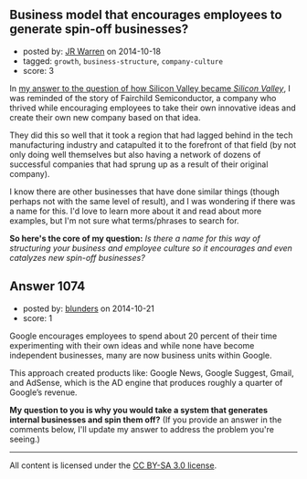 ## Business model that encourages employees to generate spin-off businesses?

- posted by: [JR Warren](https://stackexchange.com/users/1866317/jr-warren) on 2014-10-18
- tagged: `growth`, `business-structure`, `company-culture`
- score: 3

In [my answer to the question of how Silicon Valley became *Silicon Valley*][1], I was reminded of the story of Fairchild Semiconductor, a company who thrived while encouraging employees to take their own innovative ideas and create their own new company based on that idea.  

They did this so well that it took a region that had lagged behind in the tech manufacturing industry and catapulted it to the forefront of that field (by not only doing well themselves but also having a network of dozens of successful companies that had sprung up as a result of their original company).


I know there are other businesses that have done similar things (though perhaps not with the same level of result), and I was wondering if there was a name for this.  I'd love to learn more about it and read about more examples, but I'm not sure what terms/phrases to search for.

**So here's the core of my question:** *Is there a name for this way of structuring your business and employee culture so it encourages and even catalyzes new spin-off businesses?*


  [1]: https://startups.stackexchange.com/a/1033/844


## Answer 1074

- posted by: [blunders](https://stackexchange.com/users/216182/blunders) on 2014-10-21
- score: 1

Google encourages employees to spend about 20 percent of their time experimenting with their own ideas and while none have become independent businesses, many are now business units within Google.

This approach created products like: Google News, Google Suggest, Gmail, and AdSense, which is the AD engine that  produces roughly a quarter of Google’s revenue.

**My question to you is why you would take a system that generates internal businesses and spin them off?** (If you provide an answer in the comments below, I'll update my answer to address the problem you're seeing.)



---

All content is licensed under the [CC BY-SA 3.0 license](https://creativecommons.org/licenses/by-sa/3.0/).
